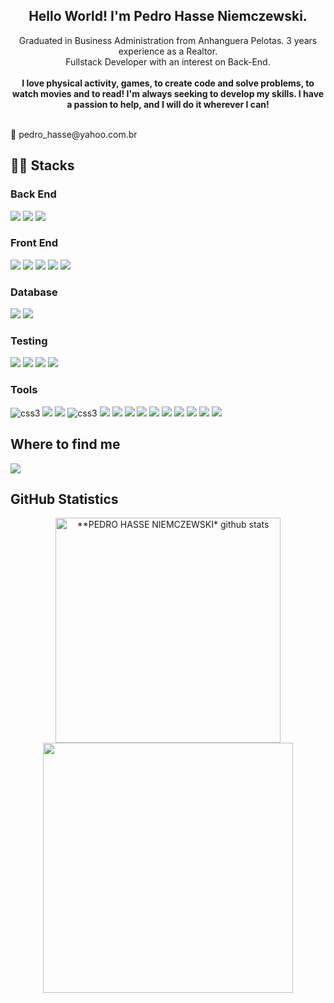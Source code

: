 <div align="center">
<h2>Hello World! I'm Pedro Hasse Niemczewski.</h2>
</div>

<div align="center">Graduated in Business Administration from Anhanguera Pelotas. 3 years experience as a Realtor.</div>
<div align="center">Fullstack Developer with an interest on Back-End.</div> </br>
<div align="center"><b>I love physical activity, games, to create code and solve problems, to watch movies and to read! I'm always seeking to develop my skills. I have a passion to help, and I will do it wherever I can!</b></div> </br>
  
  <p> 📧 pedro_hasse@yahoo.com.br </p>
</div>

<h2> 👨‍💻 Stacks </h2>
  
<h3> Back End </h3>
<section>
  <img src="https://img.shields.io/badge/JavaScript-F7DF1E?style=for-the-badge&logo=javascript&logoColor=black" />
  <img src="https://img.shields.io/badge/Typescript-1572B6?style=for-the-badge&logo=typescript&logoColor=white" />
  <img src="https://img.shields.io/badge/Node.js-339933?style=for-the-badge&logo=nodedotjs&logoColor=white" />
</section>

<h3> Front End </h3>
<section>
  <img src="https://img.shields.io/badge/JavaScript-F7DF1E?style=for-the-badge&logo=javascript&logoColor=black" />
  <img src="https://img.shields.io/badge/Typescript-1572B6?style=for-the-badge&logo=typescript&logoColor=white" />
  <img src="https://img.shields.io/badge/React-20232A?style=for-the-badge&logo=react&logoColor=61DAFB" />
  <img src="https://img.shields.io/badge/HTML5-E34F26?style=for-the-badge&logo=html5&logoColor=white" />
  <img src="https://img.shields.io/badge/CSS3-1572B6?style=for-the-badge&logo=css3&logoColor=white" />
</section>
  
<h3> Database </h3>
<section>
  <img src="https://img.shields.io/badge/MySQL-005C84?style=for-the-badge&logo=mysql&logoColor=white" />
  <img src="https://img.shields.io/badge/MongoDB-008000?style=for-the-badge&logo=mongodb&logoColor=white" />
</section>

<h3> Testing </h3>
<section>
  <img src="https://img.shields.io/badge/Mocha-8D6748?style=for-the-badge&logo=Mocha&logoColor=white">
  <img src="https://img.shields.io/badge/Chai-f7e9c8?style=for-the-badge&logo=mocha&logoColor=a84d45">
  <img src="https://img.shields.io/badge/Jest-C21325?style=for-the-badge&logo=jest&logoColor=white" />
  <img src="https://img.shields.io/badge/-TestingLibrary-%23E33332?style=for-the-badge&logo=testing-library&logoColor=white" />
</section>

<h3> Tools </h3>
<section>
  <img src="https://img.shields.io/badge/Trello-0052CC?style=for-the-badge&logo=trello&logoColor=white" alt="css3"/>
  <img src="https://img.shields.io/badge/VScode-5849be?style=for-the-badge&logo=VisualStudio&logoColor=white"/>
  <img src="https://img.shields.io/badge/GIT-E44C30?style=for-the-badge&logo=git&logoColor=white" />
  <img src="https://img.shields.io/badge/github-%23121011.svg?style=for-the-badge&logo=github&logoColor=white" alt="css3" />
  <img src="https://img.shields.io/badge/Docker-2CA5E0?style=for-the-badge&logo=docker&logoColor=white" />
  <img src="https://img.shields.io/badge/Express.js-000000?style=for-the-badge&logo=express&logoColor=white" />
  <img src="https://img.shields.io/badge/eslint-3A33D1?style=for-the-badge&logo=eslint&logoColor=white" />
  <img src="https://img.shields.io/badge/Redux-593D88?style=for-the-badge&logo=redux&logoColor=white" />
  <img src="https://img.shields.io/badge/React_Router-CA4245?style=for-the-badge&logo=react-router&logoColor=white" />
  <img src="https://img.shields.io/badge/React_Hooks-43853D?style=for-the-badge&logo=react&logoColor=white" />
  <img src="https://img.shields.io/badge/Sequelize-52B0E7?style=for-the-badge&logo=Sequelize&logoColor=white" />
  <img src="https://img.shields.io/badge/SOLID-007ABB?style=for-the-badge&logo=solid&logoColor=white" />
  <img src="https://img.shields.io/badge/ts--node-3178C6?style=for-the-badge&logo=ts-node&logoColor=white" />
  <img src="https://img.shields.io/badge/Mongoose-4EA94B?style=for-the-badge&logo=mongodb&logoColor=white" />
</section>

<h2> Where to find me </h2>
<section> 
 	<a href="https://www.linkedin.com/in/pedrohassen/" target="_blank"><img src="https://img.shields.io/badge/-LinkedIn-%230077B5?style=for-the-badge&logo=linkedin&logoColor=white" target="_blank"></a> 
</section>

<h2> GitHub Statistics </h2>
  
<div align="center">
  <a href="https://github.com/pedrohassen">
  <img align="center" src="https://github-readme-stats.vercel.app/api?username=pedrohassen&show_icons=true&theme=dracula&line_height=33&count_private=true" alt="**PEDRO HASSE NIEMCZEWSKI* github stats" heigth="160em" width="360px"/>
  </a>
   
  <a href="https://github.com/pedrohassen">
  <img align="center" src="https://github-readme-stats.vercel.app/api/top-langs/?username=pedrohassen&langs_count=7&theme=dracula&hide_langs_below=1&layout=compact"  heigth="160em" width="400px"/>
  </a>
